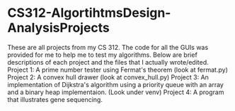 # CS312-AlgortihtmsDesign-AnalysisProjects
These are all projects from my CS 312. The code for all the GUIs was provided for me to help me to test my algorithms. Below are brief descriptions of each project and the files that I actually wrote/edited.
Project 1: A prime number tester using Fermat's theorem (look at fermat.py)
Project 2: A convex hull drawer (look at convex_hull.py)
Project 3: An implementation of Dijkstra's algorithm using a priority queue with an array and a binary heap implementaion. (Look under venv)
Project 4: A program that illustrates gene sequencing. 
